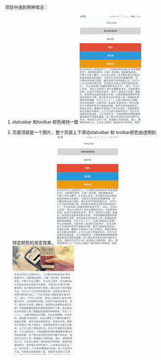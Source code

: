 项目中遇到两种情况：

1. statusbar 和toolbar 颜色保持一致
   ![](/images/toolbar_change.gif)

2. 页面顶部是一个图片，整个页面上下滑动statusbar 和 toolbar颜色由透明到特定颜色的渐变效果。
   ![](/images/white_image_head.gif)
   ![](/images/blue_image_head.gif)
